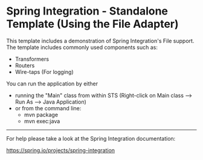 Spring Integration - Standalone Template (Using the File Adapter)
================================================================================

This template includes a demonstration of Spring Integration's File support. The
template includes commonly used components such as:

* Transformers
* Routers
* Wire-taps (For logging)

You can run the application by either

* running the "Main" class from within STS (Right-click on Main class --> Run As --> Java Application)
* or from the command line:
    - mvn package
    - mvn exec:java

--------------------------------------------------------------------------------

For help please take a look at the Spring Integration documentation:

https://spring.io/projects/spring-integration

